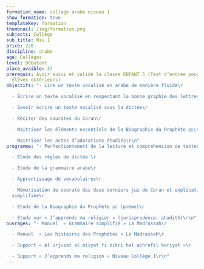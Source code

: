 ```yaml
---
formation_name: college arabe niveau 1
show_formation: true
templateKey: formation
thumbnail: /img/formation.png
subjects: Collège
sub_title: Niv.1
price: 220
discipline: arabe
age: Collèges
level: Débutant
place_avaible: 37
prerequis: Avoir suivi et validé la classe ENFANT 5 (Test d’entrée pour les
  élèves extérieurs)
objectifs: "- Lire un texte vocalisé en arabe de manière fluide\r

  - Ecrire un texte vocalisé en respectant la bonne graphie des lettres \r

  - Savoir écrire un texte vocalisé sous la dictée\r

  - Réciter des sourates du Coran\r

  - Maitriser les éléments essentiels de la Biographie du Prophète ﷺ\r

  - Maitriser les actes d’adorations étudiés\r\n"
programme: "- Perfectionnement de la lecture et compréhension de textes\r

  - Etude des règles de dictée \r

  - Etude de la grammaire arabe\r

  - Apprentissage de vocabulaires\r

  - Mémorisation de sourate des deux derniers juz du Coran et explication
  simplifiée\r

  - Etude de la Biographie du Prophète ﷺ (poème)\r

  - Etude sur « J’apprends ma religion » (jurisprudence, ahadith)\r\n"
ouvrages: "- Manuel  « Grammaire simplifié » La Madrassah\r

  - Manuel  « Les histoires des Prophètes » La Madrassah\r

  - Support « Al urjuzat al miïyat fi zikri hal achrafil bariyat »\r

  - Support « J’apprends ma religion » Niveau Collège 1\r\n"
---
```

